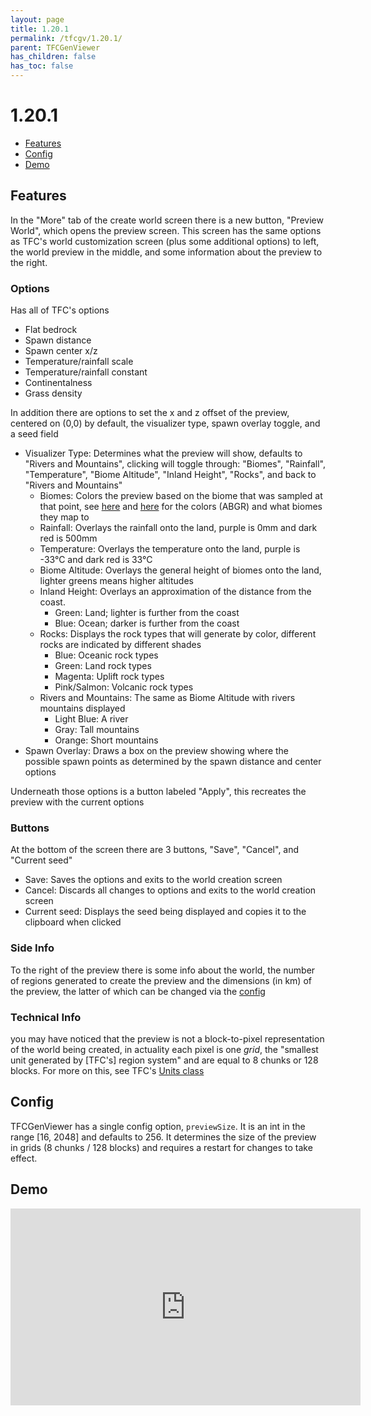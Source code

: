 ```yaml
---
layout: page
title: 1.20.1
permalink: /tfcgv/1.20.1/
parent: TFCGenViewer
has_children: false
has_toc: false
---
```


# 1.20.1

- [Features](#features)
- [Config](#config)
- [Demo](#demo)

## Features

In the "More" tab of the create world screen there is a new button, "Preview World", which opens the preview screen. This screen has the same options as TFC's world customization screen (plus some additional options) to left, the world preview in the middle, and some information about the preview to the right.

### Options

Has all of TFC's options

- Flat bedrock
- Spawn distance
- Spawn center x/z
- Temperature/rainfall scale
- Temperature/rainfall constant
- Continentalness
- Grass density

In addition there are options to set the x and z offset of the preview, centered on (0,0) by default, the visualizer type, spawn overlay toggle, and a seed field

- Visualizer Type: Determines what the preview will show, defaults to "Rivers and Mountains", clicking will toggle through: "Biomes", "Rainfall", "Temperature", "Biome Altitude", "Inland Height", "Rocks", and back to "Rivers and Mountains"
    - Biomes: Colors the preview based on the biome that was sampled at that point, see [here](https://github.com/Notenoughmail/TFCGenViewer/blob/main/src/main/java/com/notenoughmail/tfcgenviewer/util/ImageBuilder.java#L94-L116) and [here](https://github.com/Notenoughmail/TFCGenViewer/blob/main/src/main/java/com/notenoughmail/tfcgenviewer/util/ImageBuilder.java#L181-L210) for the colors (ABGR) and what biomes they map to
    - Rainfall: Overlays the rainfall onto the land, purple is 0mm and dark red is 500mm
    - Temperature: Overlays the temperature onto the land, purple is -33°C and dark red is 33°C
    - Biome Altitude: Overlays the general height of biomes onto the land, lighter greens means higher altitudes
    - Inland Height: Overlays an approximation of the distance from the coast.
        - Green: Land; lighter is further from the coast
        - Blue: Ocean; darker is further from the coast
    - Rocks: Displays the rock types that will generate by color, different rocks are indicated by different shades
        - Blue: Oceanic rock types
        - Green: Land rock types
        - Magenta: Uplift rock types
        - Pink/Salmon: Volcanic rock types
    - Rivers and Mountains: The same as Biome Altitude with rivers mountains displayed
        - Light Blue: A river
        - Gray: Tall mountains
        - Orange: Short mountains
- Spawn Overlay: Draws a box on the preview showing where the possible spawn points as determined by the spawn distance and center options

Underneath those options is a button labeled "Apply", this recreates the preview with the current options

### Buttons

At the bottom of the screen there are 3 buttons, "Save", "Cancel", and "Current seed"

- Save: Saves the options and exits to the world creation screen
- Cancel: Discards all changes to options and exits to the world creation screen
- Current seed: Displays the seed being displayed and copies it to the clipboard when clicked

### Side Info

To the right of the preview there is some info about the world, the number of regions generated to create the preview and the dimensions (in km) of the preview, the latter of which can be changed via the [config](#config)

### Technical Info

you may have noticed that the preview is not a block-to-pixel representation of the world being created, in actuality each pixel is one *grid*, the "smallest unit generated by [TFC's] region system" and are equal to 8 chunks or 128 blocks. For more on this, see TFC's [Units class](https://github.com/TerraFirmaCraft/TerraFirmaCraft/blob/1.20.x/src/main/java/net/dries007/tfc/world/region/Units.java)

## Config

TFCGenViewer has a single config option, `previewSize`. It is an int in the range [16, 2048] and defaults to 256. It determines the size of the preview in grids (8 chunks / 128 blocks) and requires a restart for changes to take effect.

## Demo

<iframe width="560" height="315" src="https://www.youtube.com/embed/jfreS69Sb-Q?si=SjwpFwlBY_dKuwzF" title="YouTube video player" frameborder="0" allow="accelerometer; autoplay; clipboard-write; encrypted-media; gyroscope; picture-in-picture; web-share" referrerpolicy="strict-origin-when-cross-origin" allowfullscreen></iframe>
